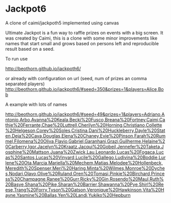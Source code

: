 # Jackpot6

A clone of caimi/jackpoth5 implemented using canvas

Ultimate Jackpot is a fun way to raffle prizes on events with a big screen.
It was created by Caimi, this is a clone with some minor improvements like names that start small and grows based on persons left and reproducible result based on a seed.

To run use

http://beothorn.github.io/jackpoth6/

or already with configuration on url (seed, num of prizes an comma separated players)
http://beothorn.github.io/jackpoth6/#seed=350&prizes=1&players=Alice,Bob

A example with lots of names

http://beothorn.github.io/jackpoth6/#seed=49&prizes=1&players=Adriano,Antonio,Arbo,Ayanna%20Keala,Becki%20Fusco,Breana%20Fortney,Caimi,Cathie%20Ferrante,Chae%20Luttrell,Cherilyn%20Horning,Christiano,Collette%20Helgeson,Corey%20Soles,Cristina,Dani%20Huckleberry,Dayle%20Staten,Deja%20Cava,Douglas,Elena%20Chaney,Evie%20Pinson,Farah%20Rummel,Filomena%20Oliva,Flavio,Gabriel,Garanhani,Grazi,Guilherme,Helaine%20Carberry,Igor,Jacelyn%20Kraatz,Jacqui%20Gobeil,Jennefer%20Taketa,Josphine%20Mattson,Juana%20Zwick,Lau,Leonardo,Lucas%20Fogaca,Lucas%20Santos,Lucas%20Vinyard,Lucile%20Gallego,Ludivina%20Boddie,Lurlene%20Ota,Marcia,Mariella%20Mechem,Matias,Melodee%20Hollenbeck,Meredith%20Spenser,Meri%20Haring,Minta%20Wilmes,Monroe%20Dyches,Nodari,Olavo,Olive%20Ruland,Oren%20Tomasi,Pinkie%20Birchard,Princess%20Champagne,Ranee%20Gurr,Ricky%20Gin,Rosendo%20Maul,Ruth%20Basye,Shana%20Pike,Sharan%20Barrier,Shawanna%20Pye,Shirl%20Reese,Trang%20Forry,Tyson%20Gatson,Veronique%20Hawkinson,Vita%20Hayne,Yasmine%20Ballas,Yen%20Landi,Yukiko%20Hepburn
